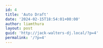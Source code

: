 ```yaml
---
id: 4
title: 'Auto Draft'
date: '2024-02-15T18:54:01+00:00'
author: liamthura
layout: post
guid: 'http://jack-walters-dj.local/?p=4'
permalink: '/?p=4'
---
```


